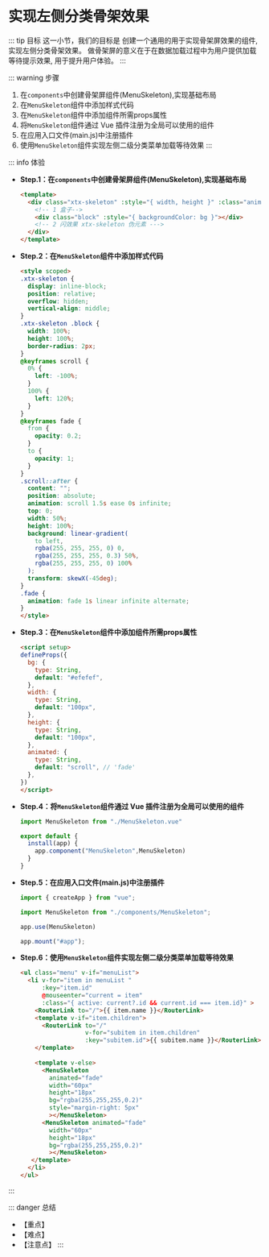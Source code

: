 # 实现左侧分类骨架效果

::: tip 目标
这一小节，我们的目标是 创建一个通用的用于实现骨架屏效果的组件, 实现左侧分类骨架效果。
做骨架屏的意义在于在数据加载过程中为用户提供加载等待提示效果, 用于提升用户体验。
:::

::: warning 步骤

1. 在`components`中创建骨架屏组件(MenuSkeleton),实现基础布局
2. 在`MenuSkeleton`组件中添加样式代码
3. 在`MenuSkeleton`组件中添加组件所需props属性
4. 将`MenuSkeleton`组件通过 Vue 插件注册为全局可以使用的组件
5. 在应用入口文件(main.js)中注册插件
6. 使用`MenuSkeleton`组件实现左侧二级分类菜单加载等待效果
:::

::: info 体验

* **Step.1：在`components`中创建骨架屏组件(MenuSkeleton),实现基础布局**

  ```html
  <template>
    <div class="xtx-skeleton" :style="{ width, height }" :class="animated">
      <!-- 1 盒子-->
      <div class="block" :style="{ backgroundColor: bg }"></div>
      <!-- 2 闪效果 xtx-skeleton 伪元素 --->
    </div>
  </template>
  ```

* **Step.2：在`MenuSkeleton`组件中添加样式代码**

  ```html
  <style scoped>
  .xtx-skeleton {
    display: inline-block;
    position: relative;
    overflow: hidden;
    vertical-align: middle;
  }
  .xtx-skeleton .block {
    width: 100%;
    height: 100%;
    border-radius: 2px;
  }
  @keyframes scroll {
    0% {
      left: -100%;
    }
    100% {
      left: 120%;
    }
  }
  @keyframes fade {
    from {
      opacity: 0.2;
    }
    to {
      opacity: 1;
    }
  }
  .scroll::after {
    content: "";
    position: absolute;
    animation: scroll 1.5s ease 0s infinite;
    top: 0;
    width: 50%;
    height: 100%;
    background: linear-gradient(
      to left,
      rgba(255, 255, 255, 0) 0,
      rgba(255, 255, 255, 0.3) 50%,
      rgba(255, 255, 255, 0) 100%
    );
    transform: skewX(-45deg);
  }
  .fade {
    animation: fade 1s linear infinite alternate;
  }
  </style>
  ```

* **Step.3：在`MenuSkeleton`组件中添加组件所需props属性**

  ```html
  <script setup>
  defineProps({
    bg: {
      type: String,
      default: "#efefef",
    },
    width: {
      type: String,
      default: "100px",
    },
    height: {
      type: String,
      default: "100px",
    },
    animated: {
      type: String,
      default: "scroll", // 'fade'
    },
  })
  </script>
  ```

* **Step.4：将`MenuSkeleton`组件通过 Vue 插件注册为全局可以使用的组件**

  ```js
  import MenuSkeleton from "./MenuSkeleton.vue"

  export default {
    install(app) {
      app.component("MenuSkeleton",MenuSkeleton)
    }
  }
  ```

* **Step.5：在应用入口文件(main.js)中注册插件**

  ```js
  import { createApp } from "vue";

  import MenuSkeleton from "./components/MenuSkeleton";

  app.use(MenuSkeleton)

  app.mount("#app");
  ```

* **Step.6：使用`MenuSkeleton`组件实现左侧二级分类菜单加载等待效果**

  ```html
  <ul class="menu" v-if="menuList">
    <li v-for="item in menuList " 
        :key="item.id" 
        @mouseenter="current = item" 
        :class="{ active: current?.id && current.id === item.id}" >
      <RouterLink to="/">{{ item.name }}</RouterLink>
      <template v-if="item.children">
        <RouterLink to="/" 
                    v-for="subitem in item.children" 
                    :key="subitem.id">{{ subitem.name }}</RouterLink>
      </template>
      
      <template v-else>
        <MenuSkeleton
          animated="fade"
          width="60px"
          height="18px"
          bg="rgba(255,255,255,0.2)"
          style="margin-right: 5px"
          ></MenuSkeleton>
        <MenuSkeleton animated="fade"
          width="60px"
          height="18px"
          bg="rgba(255,255,255,0.2)"
          ></MenuSkeleton>
     </template>
    </li>
  </ul>
  ```

:::

::: danger 总结

* 【重点】
* 【难点】
* 【注意点】
:::
